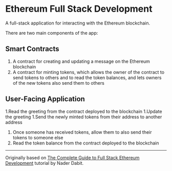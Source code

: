 # Ethereum Full Stack Development

A full-stack application for interacting with the Ethereum blockchain. 

There are two main components of the app:

## Smart Contracts

1. A contract for creating and updating a message on the Ethereum blockchain
1. A contract for minting tokens, which allows the owner of the contract to send tokens to others and to read the token balances, and lets owners of the new tokens also send them to others

## User-Facing Application

1.Read the greeting from the contract deployed to the blockchain
1.Update the greeting
1.Send the newly minted tokens from their address to another address
1. Once someone has received tokens, allow them to also send their tokens to someone else
1. Read the token balance from the contract deployed to the blockchain

---

Originally based on [The Complete Guide to Full Stack Ethereum Development](https://www.freecodecamp.org/news/full-stack-ethereum-development/) tutorial by Nader Dabit.